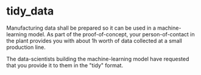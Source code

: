 # tidy_data


 Manufacturing data shall be prepared so it can be used in a machine-learning model. As part of the proof-of-concept, your person-of-contact in the plant provides you with about 1h worth of data collected at a small production line.

The data-scientists building the machine-learning model have requested that you provide it to them in the "tidy" format.
